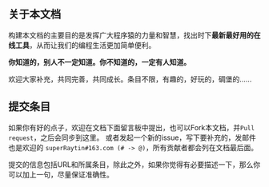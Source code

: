 ## 关于本文档
构建本文档的主要目的是发挥广大程序猿的力量和智慧，找出时下**最新最好用的在线工具**，从而让我们的编程生活更加简单便利。

**你知道的，别人不一定知道。你不知道的，一定有人知道。**

欢迎大家补充，共同完善，共同成长。条目不限，有趣的，好玩的，碉堡的……

## 提交条目
如果你有好的点子，欢迎在文档下面留言板中提出，也可以Fork本文档，并`Pull request`，之后会同步到这里。
或者发起一个新的issue，写下要补充的，发邮件也是欢迎的 `superRaytin#163.com (# -> @)`，所有贡献者都会列在文档最后面。

提交的信息包括URL和所属条目，除此之外，如果你觉得有必要描述一下，那么你可以加上一句，尽量保证准确性。